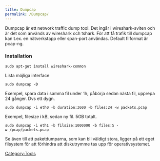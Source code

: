 ```yaml
---
title: Dumpcap
permalink: /Dumpcap/
---
```


Dumpcap är ett network traffic dump tool. Det ingår i wireshark-sviten
och är det som används av wireshark och tshark. För att få trafik till
dumpcap kan t.ex. en nätverkstapp eller span-port användas. Default
filformat är pcap-ng.

### Installation

`sudo apt-get install wireshark-common`

Lista möjliga interface

`sudo dumpcap -D`

Exempel, spara data i samma fil under 1h, påbörja sedan nästa fil,
upprepa 24 gånger. Dvs ett dygn.

`sudo dumpcap -i eth0 -b duration:3600 -b files:24 -w packets.pcap`

Exempel, filesize i kB, sedan ny fil. 5GB totalt.

`sudo dumpcap -i eth1 -b filsize:1000000 -b files:5 -w /pcap/packets.pcap`

Se även till att paketdumparna, som kan bli väldigt stora, ligger på ett
eget filsystem för att förhindra att diskutrymme tas upp för
operativsystemet.

[Category:Tools](/Category:Tools "wikilink")